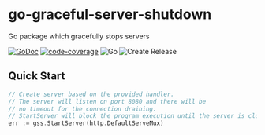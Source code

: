 # go-graceful-server-shutdown
Go package which gracefully stops servers

[![GoDoc](https://godoc.org/github.com/TsvetanMilanov/go-graceful-server-shutdown/gss?status.svg)](https://godoc.org/github.com/TsvetanMilanov/go-graceful-server-shutdown/gss)
[![code-coverage](https://gocover.io/_badge/github.com/TsvetanMilanov/go-graceful-server-shutdown/gss)](https://gocover.io/github.com/TsvetanMilanov/go-graceful-server-shutdown/gss)
![Go](https://github.com/TsvetanMilanov/go-graceful-server-shutdown/workflows/Go/badge.svg?branch=master&event=push)
![Create Release](https://github.com/TsvetanMilanov/go-graceful-server-shutdown/workflows/Create%20Release/badge.svg?event=push)

## Quick Start
```Go
// Create server based on the provided handler.
// The server will listen on port 8080 and there will be
// no timeout for the connection draining.
// StartServer will block the program execution until the server is closed.
err := gss.StartServer(http.DefaultServeMux)
```
